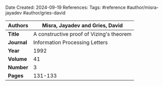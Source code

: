 Date Created: 2024-09-19
References:
Tags: #reference #author/misra-jayadev #author/gries-david

| **Authors** | Misra, Jayadev and Gries, David          |
| ----------- | ---------------------------------------- |
| **Title**   | A constructive proof of Vizing's theorem |
| **Journal** | Information Processing Letters           |
| **Year**    | 1992                                     |
| **Volume**  | 41                                       |
| **Number**  | 3                                        |
| **Pages**   | 131-133                                  |

